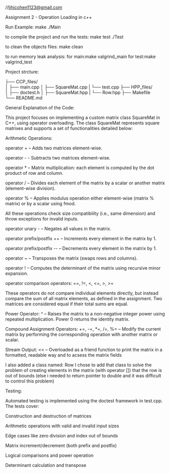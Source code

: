 //lihicohen1123@gmail.com

Assignment 2 - Operation Loading in c++

Run Example:
make
./Main

to compile the project and run the tests:
make test
./Test

to clean the objects files:
make clean

to run memory leak analysis:
for main:make valgrind_main
for test:make valgrind_test

Project strcture:

├── CCP_files/          
│   ├── main.cpp
│   ├── SquareMat.cpp
|   └── test.cpp
├── HPP_files/        
│   ├── doctest.h
│   ├── SquareMat.hpp
|   └── Row.hpp
├── Makefile       
└── README.md

General Explanation of the Code:

This project focuses on implementing a custom matrix class SquareMat in C++, using operator overloading. The class SquareMat represents square matrixes and supports a set of functionalities detailed below:

 Arithmetic Operations:

operator + – Adds two matrices element-wise.

operator - - Subtracts two matrices element-wise.

operator * – Matrix multiplication: each element is computed by the dot product of row and column.

operator / – Divides each element of the matrix by a scalar or another matrix (element-wise division).

operator % – Applies modulus operation either element-wise (matrix % matrix) or by a scalar using fmod.

All these operations check size compatibility (i.e., same dimension) and throw exceptions for invalid inputs.

operator unary - – Negates all values in the matrix.

operator prefix/postfix ++ – Increments every element in the matrix by 1.

operator prefix/postfix -- – Decrements every element in the matrix by 1.

operator ~ – Transposes the matrix (swaps rows and columns).

operator ! – Computes the determinant of the matrix using recursive minor expansion.

operator comparison operators:
==, !=, <, <=, >, >=

These operators do not compare individual elements directly, but instead compare the sum of all matrix elements, as defined in the assignment. Two matrices are considered equal if their total sums are equal.

Power Operator:
^ – Raises the matrix to a non-negative integer power using repeated multiplication. Power 0 returns the identity matrix.

Compound Assignment Operators:
+=, -=, *=, /=, %= – Modify the current matrix by performing the corresponding operation with another matrix or scalar.

Stream Output:
<< – Overloaded as a friend function to print the matrix in a formatted, readable way and to acsess the matrix fields

I also added a class named: Row
I chose to add that class to solve the problem of creating elements in the matrix (with operator []) that the row is out of bounds (else i needed to return pointer to double and it was difficult to control this problem)

Testing: 

Automated testing is implemented using the doctest framework in test.cpp. The tests cover:

Construction and destruction of matrices

Arithmetic operations with valid and invalid input sizes

Edge cases like zero division and index out of bounds

Matrix increment/decrement (both prefix and postfix)

Logical comparisons and power operation

Determinant calculation and transpose

